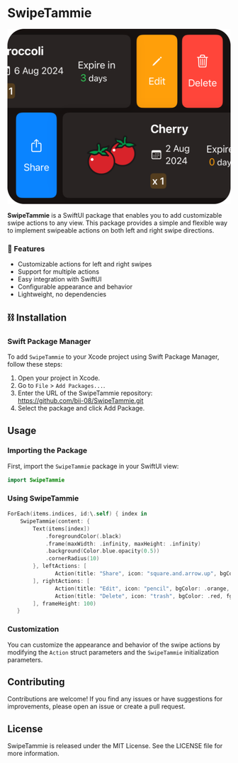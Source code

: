 # SwipeTammie

![Overview](overview.png)

**SwipeTammie** is a SwiftUI package that enables you to add customizable swipe actions to any view. This package provides a simple and flexible way to implement swipeable actions on both left and right swipe directions.

### 🚀 Features

- Customizable actions for left and right swipes
- Support for multiple actions
- Easy integration with SwiftUI
- Configurable appearance and behavior
- Lightweight, no dependencies

## ⛓️ Installation
### Swift Package Manager
To add `SwipeTammie` to your Xcode project using Swift Package Manager, follow these steps:
1. Open your project in Xcode.
2. Go to `File` > `Add Packages...`.
3. Enter the URL of the SwipeTammie repository:<br>
https://github.com/bii-08/SwipeTammie.git
4. Select the package and click Add Package.

## Usage
 ### Importing the Package
 First, import the `SwipeTammie` package in your SwiftUI view:
 ```swift
 import SwipeTammie
 ```
### Using SwipeTammie
```swift
ForEach(items.indices, id:\.self) { index in
    SwipeTammie(content: {
        Text(items[index])
            .foregroundColor(.black)
            .frame(maxWidth: .infinity, maxHeight: .infinity)
            .background(Color.blue.opacity(0.5))
            .cornerRadius(10)
        }, leftActions: [
               Action(title: "Share", icon: "square.and.arrow.up", bgColor: .blue, fgColor: .white, cornerRadius: 10, action: { /* Share action */ })
        ], rightActions: [
               Action(title: "Edit", icon: "pencil", bgColor: .orange, fgColor: .white, cornerRadius: 10, action: { /* Edit action */ }),
               Action(title: "Delete", icon: "trash", bgColor: .red, fgColor: .white, cornerRadius: 10, action: { /* Delete action */ })
        ], frameHeight: 100)
   }
```
### Customization
You can customize the appearance and behavior of the swipe actions by modifying the `Action` struct parameters and the `SwipeTammie` initialization parameters.

## Contributing
Contributions are welcome! If you find any issues or have suggestions for improvements, please open an issue or create a pull request.

## License
SwipeTammie is released under the MIT License. See the LICENSE file for more information.

